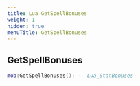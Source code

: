 ```yaml
---
title: Lua GetSpellBonuses
weight: 1
hidden: true
menuTitle: GetSpellBonuses
---
```

## GetSpellBonuses
```lua
mob:GetSpellBonuses(); -- Lua_StatBonuses
```